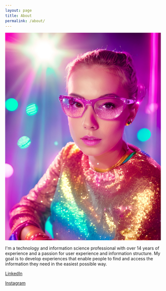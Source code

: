 ```yaml
---
layout: page
title: About
permalink: /about/
---
```


![AI profile picture](/assets/img/profile-pic-ai-art.jpg)

I'm a technology and information science professional with over 14 years of experience and a passion for user experience and information structure. My goal is to develop experiences that enable people to find and access the information they need in the easiest possible way.

[LinkedIn](https://www.linkedin.com/in/taradunlop/)

[Instagram](https://www.instagram.com/taranotchizuye/)
